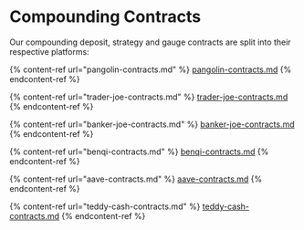 # Compounding Contracts

Our compounding deposit, strategy and gauge contracts are split into their respective platforms:

{% content-ref url="pangolin-contracts.md" %}
[pangolin-contracts.md](pangolin-contracts.md)
{% endcontent-ref %}

{% content-ref url="trader-joe-contracts.md" %}
[trader-joe-contracts.md](trader-joe-contracts.md)
{% endcontent-ref %}

{% content-ref url="banker-joe-contracts.md" %}
[banker-joe-contracts.md](banker-joe-contracts.md)
{% endcontent-ref %}

{% content-ref url="benqi-contracts.md" %}
[benqi-contracts.md](benqi-contracts.md)
{% endcontent-ref %}

{% content-ref url="aave-contracts.md" %}
[aave-contracts.md](aave-contracts.md)
{% endcontent-ref %}

{% content-ref url="teddy-cash-contracts.md" %}
[teddy-cash-contracts.md](teddy-cash-contracts.md)
{% endcontent-ref %}
